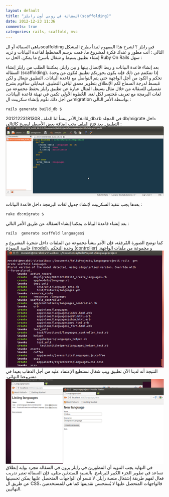 ```yaml
---
layout: default
title: "السقالة في روبي أون رايلز(scaffolding)"
date: 2012-12-23 11:36
comments: true
categories: rails, scaffold, mvc
---
```

ماهي السقالة أو الscaffolding في رايلز ؟ لشرح هذا المفهوم لنبدأ بطرح المشكل التالي :
أنت مطور و عندك فكرة لمشروع ما، قمت برسم المخطط لقاعدة البيانات و تريد إنشاء تطبيق بسيط و شغال بأسرع ما يمكن. الحل ب Ruby On Rails سهل :

بعد إنشاء قاعدة البيانات و ربط الإتصال بينها و بين رايلز، يمكنننا الطلب من رايلز إنشاء السقالة (scaffolding). إذا تمكنتم من ذلك فإنه يكون بحوزتكم تطبيق مُكون من وحدة تحكم و الكود من أجل الواجهة حتى يتم التواصل مع قاعدة البيانات. التطبيق شغال و لكن مُبسط لدرجة السماح لكم الإنطلاق بتطوير معمق لباقي التطبيق.
فيمايلي سأقوم بشرح تفصيلي للسقالة من خلال مثال بسيط. المثال عبارة عن تطبيق رايلز يحفظ مجموعة من لغات البرمجة مع تعريف مُختصر لكل لغة.
الخُطوة الأولى تكمن في تهيئة قاعدة البيانات، من أجل ذلك نقُوم بإنشاء سكريبت الmigration  بواسطة الأمر التالي :

```
rails generate build_db $
``` 
الأمر ينشأ لنا الملف 20121223181308_build_db.rb في المجلد db/migrate داخل التطبيق. بعد فتح الملف يجب إضافة بعض الأسطر ليصبح كالتالي :
<img src="/images/build_db_text.png" title="إنشاء قاعدة البيانات"/>

بعدها يجب تنفيذ السكريبت لإنشاء جدول لغات البرمجة داخل قاعدة البيانات :
```
rake db:migrate $
```

بعد إنشاء قاعدة البيانات يمكننا إنشاء السقالة عن طريق الأمر التالي :
```
rails  generate scaffold languages$
```

كما توضح الصورة المٌرفقة، فإن الأمر ينشأ مجموعة من الملفات داخل شجرة المشروع و خاصة النموذج (model)، وحدة التحكم (controller) و مجموعة من ملفات الواجهة.
<img src="/images/rails_scaffold_generate.png" title="إنشاء السقالة"/>
 النتيجة أنه لدينا الآن تطبيق ويب شغال نستطيع الإعتماد عليه من أجل الذهاب بعيدا في مشروعنا النهائي.
 <img src="/images/views_generated.png" title=" واجهات التطبيق"/>
في النهاية يجب التنويه أن المطورين في رايلز يرون في السقالة مجرد بوابة إنطلاق تساعد في تطوير الجزء الكبير للبرنامج. بالنسبة للمبتدئين مثلي، فإن السقالة تعتبر تدريب فعال لفهم طريقة إشتغال منصة رايلز. لا تنسو أن الواجهات المتحصل عليها يمكن تحسينها عن طريق ال CSS، فالواجهات المتحصل عليها لا يُستحسن تقديمها كما هي للمستخدمين النهائيين.  

